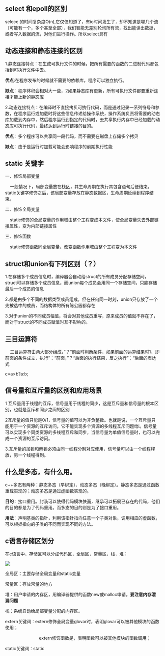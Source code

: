 ## select 和epoll的区别

selece 的时间复杂度O(n),它仅仅知道了，有io时间发生了，却不知道是哪几个流（可能有一个，多个甚至全部），我们智能无差别轮询所有流，找出能读出数据，或者写入数据的流，对他们进行操作。所以select具有

## 动态连接和静态连接的区别

1.静态连接特点：在生成可执行文件的时候，把所有需要的函数的二进制代码都包括到可执行文件中去。

**优点**:在程序发布的时候就不需要的依赖库，程序可以独立执行。

**缺点**：程序体积会相对大一些，2如果静态库有更新，所有可执行文件都要重新连接才能上新的静态库

2.动态连接特点：在编译时不直接拷贝可执行代码，而是通过记录一系列符号和参数，在程序运行或加载时将这些信息传递给操作系统，操作系统负责将需要的动态库加载到内存中，然后程序运行到指定的代码时，去共享执行内存中已经加载的动态库可执行代码，最终达到运行时链接的目的。

**优点**：多个程序可以共享同一段代码，而不需要在磁盘上存储多个拷贝

**缺点**：由于是运行时加载可能会影响程序的前期执行性能

## static 关键字

一、修饰局部变量

    一般情况下，局部变量放在栈区，其生命周期在执行其包含语句后便结束。static关键字修饰之后，该局部变量存放在静态数据区，生命周期延续到程序结束。

二、修饰全局变量

    static修饰的全局变量的作用域由整个工程变成本文件，使全局变量失去外部链接属性，变为内部链接属性

三、修饰函数

    static修饰函数同全局变量，改变函数作用域由整个工程变为本文件

## struct和union有下列区别（？）

1.在存储多个成员信息时，编译器会自动给struct的所有成员分配存储空间，struct可以存储多个成员信息，而union每个成员会用同一个存储空间，只能存储最后一个成员的信息

2.都是由多个不同的数据类型成员组成，但在任何同一时刻，union只存放了一个先被选中的成员，而结构体的所有陈公园都存在

3.对于union的不同成员幅值，将会对其他成员重写，原来成员的值就不存在了，而对于struct的不同成员赋值时互不影响的。

## 三目运算符

    三目运算符由两大部分组成，”？“前面时判断条件，如果前面的运算结果时1，即前面的条件成立，执行”：“前面，”？“后面的执行结果，反之执行”：“后面的表达式

c=a>b?a:b;

## 信号量和互斥量的区别和应用场景

1 互斥量用于线程的互斥，信号量用于线程的同步，这是互斥量和信号量的根本区别，也就是互斥和同步之间的区别

2互斥量的值只能是0/1，信号量的值可以为非负整数。也就是说，一个互斥量只能用于一个资源的互斥访问，它不能实现多个资源的多线程互斥问题给i。信号量可以实现多个同类资源的多线程互斥和同步。当信号量为单值信号量时，也可以完成一个资源的互斥访问。

3.互斥量的加锁和解锁必须由同一线程分别对应使用，信号量可以由一个线程释放，另一个线程得到。

## 什么是多态，有什么用。

c++多态有两种：静态多态（早绑定）、动态多态（晚绑定）。静态多态是通过函数重载实现的；动态多态是通过虚函数实现的。

**目的**：接口重用。封装可以使得代码模块快画，继承可以拓展已存在的代码，他们的目的都是为了代码重用。而多态的目的则是为了接口重用。

**用法**：声明基类的指针，利用该指针指向任意一个子类对象，调用相应的虚函数，可以根据指向的子类的不同而实现不同的方法。

## c语言存储区划分

在c语言中，存储区可以分成代码区，全局区，常量区，栈，堆；

![](D:\jobthing\embedpicture\cdepart.jpg)

全局区：主要存储全局变量和static变量

常量区：存放常量的地方

堆：用户申请的内存区，用编译器提供的函数new或malloc申请。**要注意内存泄漏问题**

栈：系统自动给局部变量分配的内存区。

extern关键词：extern修饰全局变量glovar时，表明glovar可以被其他模块的函数使用；

                            extern修饰函数是，表明函数可以被其他模块的函数调用；

static关键词：static
